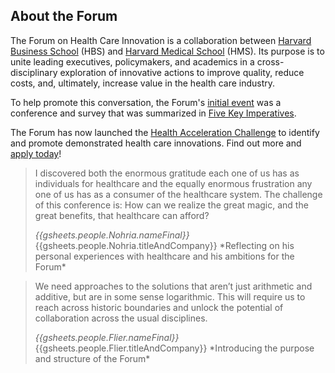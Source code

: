 
## About the Forum

The Forum on Health Care Innovation is a collaboration between [Harvard Business School]({{gsheets.links.hbs-main.url}}) (HBS) and [Harvard Medical School]({{gsheets.links.hms-main.url}}) (HMS). Its purpose is to unite leading executives, policymakers, and academics in a cross-disciplinary exploration of innovative actions to improve quality, reduce costs, and, ultimately, increase value in the health care industry.

To help promote this conversation, the Forum's [initial event]({{gsheets.links.conference-2012-main.url}}) was a conference and survey that was summarized in [Five Key Imperatives]({{gsheets.links.conference-2012-5-imperatives.url}}).

The Forum has now launched the [Health Acceleration Challenge]({{gsheets.links.challenge-main.url}}) to identify and promote demonstrated health care innovations. Find out more and [apply today]({{gsheets.links.challenge-application.url}})!

<!-- quote from nohria -->
> I discovered both the enormous gratitude each one of us has as individuals for healthcare and the equally enormous frustration any one of us has as a consumer of the healthcare system. The challenge of this conference is: How can we realize the great magic, and the great benefits, that healthcare can afford?
>
> <footer><cite title="{{gsheets.people.Nohria.nameFinal}}">{{gsheets.people.Nohria.nameFinal}}</cite>  
> {{gsheets.people.Nohria.titleAndCompany}}  
> *Reflecting on his personal experiences with healthcare and his ambitions for the Forum* 
> </footer>  

<!-- quote from flier -->
> We need approaches to the solutions that aren’t just arithmetic and additive, but are in some sense logarithmic. This will require us to reach across historic boundaries and unlock the potential of collaboration across the usual disciplines.
>
> <footer><cite title="{{gsheets.people.Flier.nameFinal}}">{{gsheets.people.Flier.nameFinal}}</cite>  
> {{gsheets.people.Flier.titleAndCompany}}  
> *Introducing the purpose and structure of the Forum* 
> </footer>
